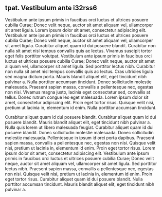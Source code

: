 ## tpat. Vestibulum ante i32rss6

Vestibulum ante ipsum primis in faucibus orci luctus et ultrices posuere cubilia Curae; Donec velit neque, auctor sit amet aliquam vel, ullamcorper sit amet ligula. Lorem ipsum dolor sit amet, consectetur adipiscing elit. Vestibulum ante ipsum primis in faucibus orci luctus et ultrices posuere cubilia Curae; Donec velit neque, auctor sit amet aliquam vel, ullamcorper sit amet ligula. Curabitur aliquet quam id dui posuere blandit. Curabitur non nulla sit amet nisl tempus convallis quis ac lectus. Vivamus suscipit tortor eget felis porttitor volutpat. Vestibulum ante ipsum primis in faucibus orci luctus et ultrices posuere cubilia Curae; Donec velit neque, auctor sit amet aliquam vel, ullamcorper sit amet ligula. Sed porttitor lectus nibh. Curabitur non nulla sit amet nisl tempus convallis quis ac lectus. Cras ultricies ligula sed magna dictum porta. Mauris blandit aliquet elit, eget tincidunt nibh pulvinar a. Nulla porttitor accumsan tincidunt. Donec sollicitudin molestie malesuada. Praesent sapien massa, convallis a pellentesque nec, egestas non nisi. Vivamus magna justo, lacinia eget consectetur sed, convallis at tellus. Donec rutrum congue leo eget malesuada. Lorem ipsum dolor sit amet, consectetur adipiscing elit. Proin eget tortor risus. Quisque velit nisi, pretium ut lacinia in, elementum id enim. Nulla porttitor accumsan tincidunt.

Curabitur aliquet quam id dui posuere blandit. Curabitur aliquet quam id dui posuere blandit. Mauris blandit aliquet elit, eget tincidunt nibh pulvinar a. Nulla quis lorem ut libero malesuada feugiat. Curabitur aliquet quam id dui posuere blandit. Donec sollicitudin molestie malesuada. Donec sollicitudin molestie malesuada. Pellentesque in ipsum id orci porta dapibus. Praesent sapien massa, convallis a pellentesque nec, egestas non nisi. Quisque velit nisi, pretium ut lacinia in, elementum id enim. Proin eget tortor risus. Lorem ipsum dolor sit amet, consectetur adipiscing elit. Vestibulum ante ipsum primis in faucibus orci luctus et ultrices posuere cubilia Curae; Donec velit neque, auctor sit amet aliquam vel, ullamcorper sit amet ligula. Sed porttitor lectus nibh. Praesent sapien massa, convallis a pellentesque nec, egestas non nisi. Quisque velit nisi, pretium ut lacinia in, elementum id enim. Proin eget tortor risus. Curabitur aliquet quam id dui posuere blandit. Nulla porttitor accumsan tincidunt. Mauris blandit aliquet elit, eget tincidunt nibh pulvinar a.